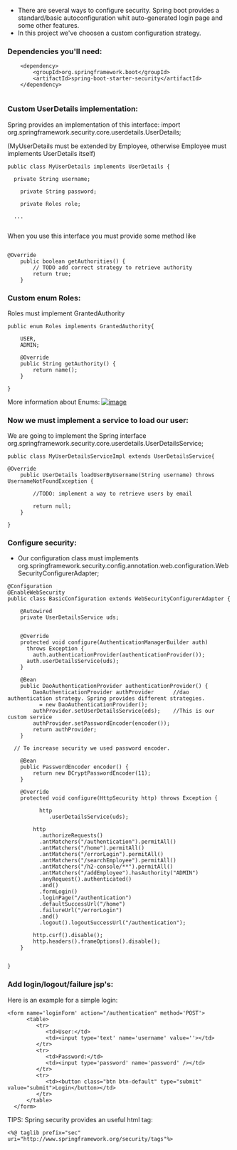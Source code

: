 - There are several ways to configure security. Spring boot provides a standard/basic autoconfiguration whit auto-generated login page
and some other features.
- In this project we've choosen a custom configuration strategy. 

###  Dependencies you'll need:

```
	<dependency>
	  	<groupId>org.springframework.boot</groupId>
		<artifactId>spring-boot-starter-security</artifactId>
	</dependency>
		
```

###  Custom UserDetails implementation:

Spring provides an implementation of this interface: import org.springframework.security.core.userdetails.UserDetails;

(MyUserDetails must be extended by Employee, otherwise Employee must implements UserDetails itself)

```
public class MyUserDetails implements UserDetails {

  private String username;
	
	private String password;
	
	private Roles role;
  
  ...
	
```
When you use this interface you must provide some method like

```

@Override
	public boolean getAuthorities() {
		// TODO add correct strategy to retrieve authority
		return true;
	}

```

###  Custom enum Roles:

Roles must implement GrantedAuthority 

```
public enum Roles implements GrantedAuthority{
	
	USER,
	ADMIN;

	@Override
	public String getAuthority() {
		return name();
	}

}
```

More information about Enums:
[![image](https://image.ibb.co/c2Bxg9/springgood.png)](https://www.baeldung.com/a-guide-to-java-enums)


###  Now we must implement a service to load our user:

We are going to implement the Spring interface org.springframework.security.core.userdetails.UserDetailsService; 

```
public class MyUserDetailsServiceImpl extends UserDetailsService{

@Override
	public UserDetails loadUserByUsername(String username) throws UsernameNotFoundException {

		//TODO: implement a way to retrieve users by email
		
		return null;
	}

}
```

###  Configure security:

- Our configuration class must implements org.springframework.security.config.annotation.web.configuration.WebSecurityConfigurerAdapter;

```
@Configuration
@EnableWebSecurity
public class BasicConfiguration extends WebSecurityConfigurerAdapter {
	
	@Autowired
	private UserDetailsService uds;
	
		 
	@Override
	protected void configure(AuthenticationManagerBuilder auth)
	  throws Exception {
	    auth.authenticationProvider(authenticationProvider());
      auth.userDetailsService(uds);
	}
	 
	@Bean
	public DaoAuthenticationProvider authenticationProvider() {
	    DaoAuthenticationProvider authProvider      //dao authentication strategy. Spring provides different strategies.
	      = new DaoAuthenticationProvider();
	    authProvider.setUserDetailsService(eds);    //This is our custom service
	    authProvider.setPasswordEncoder(encoder());  
	    return authProvider;
	}
	
  // To increase security we used password encoder.
  
	@Bean
	public PasswordEncoder encoder() {
	    return new BCryptPasswordEncoder(11);
	}
	 
    @Override
    protected void configure(HttpSecurity http) throws Exception {
    	
    	  http
    	     .userDetailsService(uds);
    	
        http
          .authorizeRequests()
          .antMatchers("/authentication").permitAll()
          .antMatchers("/home").permitAll()
          .antMatchers("/errorLogin").permitAll()
          .antMatchers("/searchEmployee").permitAll()
          .antMatchers("/h2-console/**").permitAll()
          .antMatchers("/addEmployee").hasAuthority("ADMIN")
          .anyRequest().authenticated()
          .and()
          .formLogin()
          .loginPage("/authentication")
          .defaultSuccessUrl("/home")
          .failureUrl("/errorLogin")
          .and()
          .logout().logoutSuccessUrl("/authentication");
        
        http.csrf().disable();
        http.headers().frameOptions().disable();
    }

  
}

```

###  Add login/logout/failure jsp's:

Here is an example for a simple login:

```
<form name='loginForm' action="/authentication" method='POST'>
      <table>
         <tr>
            <td>User:</td>
            <td><input type='text' name='username' value=''></td>
         </tr>
         <tr>
            <td>Password:</td>
            <td><input type='password' name='password' /></td>
         </tr>
         <tr>
            <td><button class="btn btn-default" type="submit" value="submit">Login</button></td>
         </tr>
      </table>
  </form>
```

TIPS: Spring security provides an useful html tag:

```
<%@ taglib prefix="sec" uri="http://www.springframework.org/security/tags"%>
```
